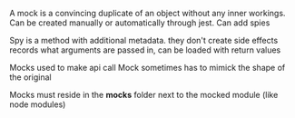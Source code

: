 A mock is a convincing duplicate of an object without any inner workings.
Can be created manually or automatically through jest.
Can add spies

Spy is a method with additional metadata. they don't create side effects
records what arguments are passed in, can be loaded with return values

Mocks used to make api call
Mock sometimes has to mimick the shape of the original

Mocks must reside in the **mocks** folder next to the mocked module (like node modules)
